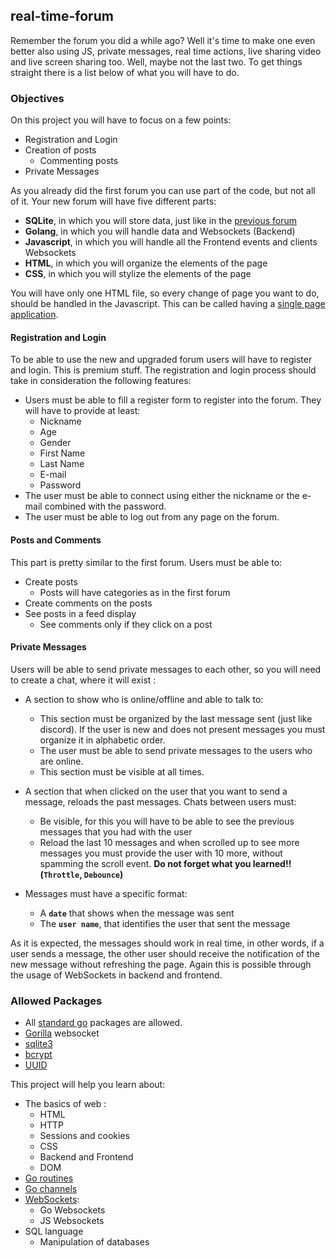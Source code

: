 ## real-time-forum

Remember the forum you did a while ago? Well it's time to make one even better also using JS, private messages, real time actions, live sharing video and live screen sharing too. Well, maybe not the last two. To get things straight there is a list below of what you will have to do.

### Objectives

On this project you will have to focus on a few points:

- Registration and Login
- Creation of posts
  - Commenting posts
- Private Messages

As you already did the first forum you can use part of the code, but not all of it. Your new forum will have five different parts:

- **SQLite**, in which you will store data, just like in the [previous forum](../forum/README.md#Communication)
- **Golang**, in which you will handle data and Websockets (Backend)
- **Javascript**, in which you will handle all the Frontend events and clients Websockets
- **HTML**, in which you will organize the elements of the page
- **CSS**, in which you will stylize the elements of the page

You will have only one HTML file, so every change of page you want to do, should be handled in the Javascript. This can be called having a [single page application](https://en.wikipedia.org/wiki/Single-page_application).

#### Registration and Login

To be able to use the new and upgraded forum users will have to register and login. This is premium stuff. The registration and login process should take in consideration the following features:

- Users must be able to fill a register form to register into the forum. They will have to provide at least:
  - Nickname
  - Age
  - Gender
  - First Name
  - Last Name
  - E-mail
  - Password
- The user must be able to connect using either the nickname or the e-mail combined with the password.
- The user must be able to log out from any page on the forum.

#### Posts and Comments

This part is pretty similar to the first forum. Users must be able to:

- Create posts
  - Posts will have categories as in the first forum
- Create comments on the posts
- See posts in a feed display
  - See comments only if they click on a post

#### Private Messages

Users will be able to send private messages to each other, so you will need to create a chat, where it will exist :

- A section to show who is online/offline and able to talk to:

  - This section must be organized by the last message sent (just like discord). If the user is new and does not present messages you must organize it in alphabetic order.
  - The user must be able to send private messages to the users who are online.
  - This section must be visible at all times.

- A section that when clicked on the user that you want to send a message, reloads the past messages. Chats between users must:

  - Be visible, for this you will have to be able to see the previous messages that you had with the user
  - Reload the last 10 messages and when scrolled up to see more messages you must provide the user with 10 more, without spamming the scroll event. **Do not forget what you learned!! (`Throttle`, `Debounce`)**

- Messages must have a specific format:
  - A **`date`** that shows when the message was sent
  - The **`user name`**, that identifies the user that sent the message

As it is expected, the messages should work in real time, in other words, if a user sends a message, the other user should receive the notification of the new message without refreshing the page. Again this is possible through the usage of WebSockets in backend and frontend.

### Allowed Packages

- All [standard go](https://golang.org/pkg/) packages are allowed.
- [Gorilla](https://pkg.go.dev/github.com/gorilla/websocket) websocket
- [sqlite3](https://github.com/mattn/go-sqlite3)
- [bcrypt](https://pkg.go.dev/golang.org/x/crypto/bcrypt)
- [UUID](https://github.com/gofrs/uuid)

This project will help you learn about:

- The basics of web :
  - HTML
  - HTTP
  - Sessions and cookies
  - CSS
  - Backend and Frontend
  - DOM
- [Go routines](https://golangbot.com/goroutines/)
- [Go channels](https://medium.com/rungo/anatomy-of-channels-in-go-concurrency-in-go-1ec336086adb)
- [WebSockets](https://en.wikipedia.org/wiki/WebSocket):
  - Go Websockets
  - JS Websockets
- SQL language
  - Manipulation of databases
